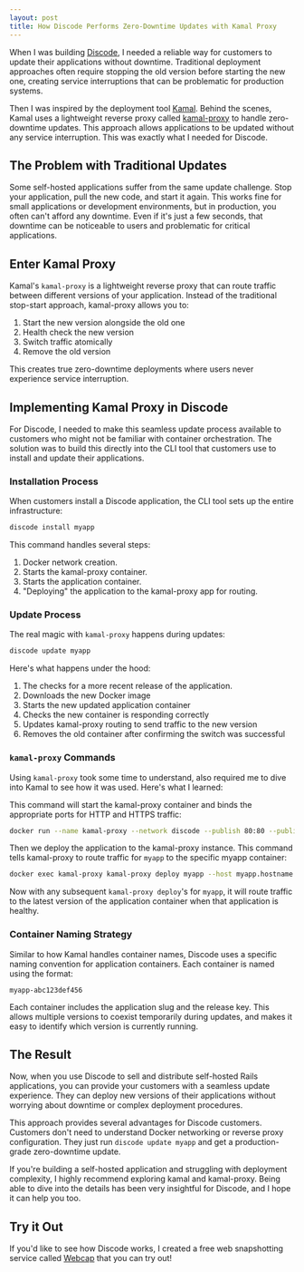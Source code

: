 ```yaml
---
layout: post
title: How Discode Performs Zero-Downtime Updates with Kamal Proxy
---
```


When I was building [Discode](https://rubyup.dev/discode), I needed a reliable way for customers to update their applications without downtime. Traditional deployment approaches often require stopping the old version before starting the new one, creating service interruptions that can be problematic for production systems.

Then I was inspired by the deployment tool [Kamal](https://kamal-deploy.org/). Behind the scenes, Kamal uses a lightweight reverse proxy called [kamal-proxy](https://github.com/basecamp/kamal-proxy) to handle zero-downtime updates. This approach allows applications to be updated without any service interruption. This was exactly what I needed for Discode.

## The Problem with Traditional Updates

Some self-hosted applications suffer from the same update challenge. Stop your application, pull the new code, and start it again. This works fine for small applications or development environments, but in production, you often can't afford any downtime. Even if it's just a few seconds, that downtime can be noticeable to users and problematic for critical applications.

## Enter Kamal Proxy

Kamal's `kamal-proxy` is a lightweight reverse proxy that can route traffic between different versions of your application. Instead of the traditional stop-start approach, kamal-proxy allows you to:

1. Start the new version alongside the old one
2. Health check the new version
3. Switch traffic atomically
4. Remove the old version

This creates true zero-downtime deployments where users never experience service interruption.

## Implementing Kamal Proxy in Discode

For Discode, I needed to make this seamless update process available to customers who might not be familiar with container orchestration. The solution was to build this directly into the CLI tool that customers use to install and update their applications.

### Installation Process

When customers install a Discode application, the CLI tool sets up the entire infrastructure:

```bash
discode install myapp
```

This command handles several steps:

1. Docker network creation.
2. Starts the kamal-proxy container.
3. Starts the application container.
4. "Deploying" the application to the kamal-proxy app for routing.

### Update Process

The real magic with `kamal-proxy` happens during updates:

```bash
discode update myapp
```

Here's what happens under the hood:

1. The checks for a more recent release of the application.
2. Downloads the new Docker image
3. Starts the new updated application container
4. Checks the new container is responding correctly
5. Updates kamal-proxy routing to send traffic to the new version
6. Removes the old container after confirming the switch was successful

### `kamal-proxy` Commands

Using `kamal-proxy` took some time to understand, also required me to dive into Kamal to see how it was used. Here's what I learned:

This command will start the kamal-proxy container and binds the appropriate ports for HTTP and HTTPS traffic:

```bash
docker run --name kamal-proxy --network discode --publish 80:80 --publish 443:443 basecamp/kamal-proxy
```

Then we deploy the application to the kamal-proxy instance. This command tells kamal-proxy to route traffic for `myapp` to the specific myapp container:

```bash
docker exec kamal-proxy kamal-proxy deploy myapp --host myapp.hostname --target myapp-<release>:80
```

Now with any subsequent `kamal-proxy deploy`'s for `myapp`, it will route traffic to the latest version of the application container when that application is healthy.

### Container Naming Strategy

Similar to how Kamal handles container names, Discode uses a specific naming convention for application containers. Each container is named using the format:

```
myapp-abc123def456
```

Each container includes the application slug and the release key. This allows multiple versions to coexist temporarily during updates, and makes it easy to identify which version is currently running.

## The Result

Now, when you use Discode to sell and distribute self-hosted Rails applications, you can provide your customers with a seamless update experience. They can deploy new versions of their applications without worrying about downtime or complex deployment procedures.

This approach provides several advantages for Discode customers. Customers don't need to understand Docker networking or reverse proxy configuration. They just run `discode update myapp` and get a production-grade zero-downtime update.

If you're building a self-hosted application and struggling with deployment complexity, I highly recommend exploring  kamal and kamal-proxy. Being able to dive into the details has been very insightful for Discode, and I hope it can help you too.

## Try it Out

If you'd like to see how Discode works, I created a free web snapshotting service called [Webcap](https://rubyup.dev/webcap) that you can try out!
